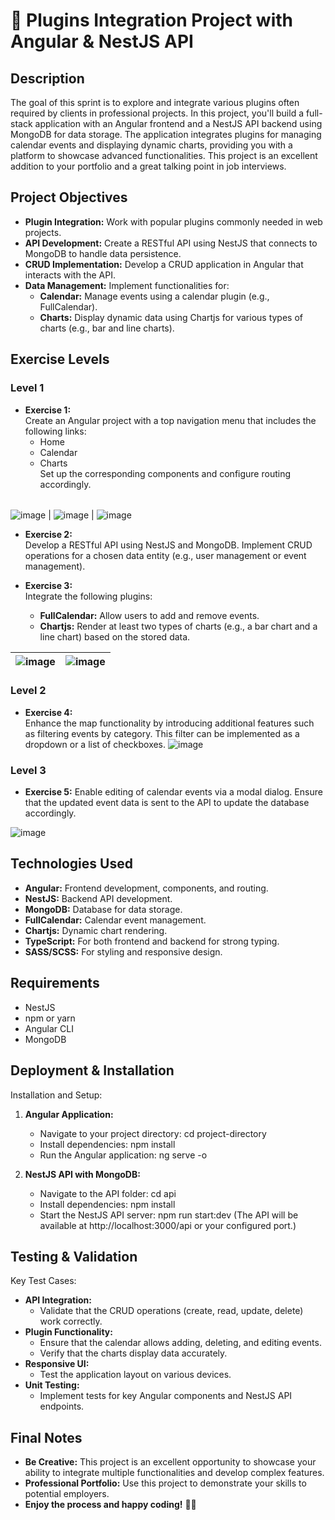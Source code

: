 # 🚀 Plugins Integration Project with Angular & NestJS API

## Description
The goal of this sprint is to explore and integrate various plugins often required by clients in professional projects. In this project, you'll build a full-stack application with an Angular frontend and a NestJS API backend using MongoDB for data storage. The application integrates plugins for managing calendar events and displaying dynamic charts, providing you with a platform to showcase advanced functionalities. This project is an excellent addition to your portfolio and a great talking point in job interviews.

## Project Objectives
- **Plugin Integration:** Work with popular plugins commonly needed in web projects.
- **API Development:** Create a RESTful API using NestJS that connects to MongoDB to handle data persistence.
- **CRUD Implementation:** Develop a CRUD application in Angular that interacts with the API.
- **Data Management:** Implement functionalities for:
  - **Calendar:** Manage events using a calendar plugin (e.g., FullCalendar).
  - **Charts:** Display dynamic data using Chartjs for various types of charts (e.g., bar and line charts).

## Exercise Levels

### Level 1
- **Exercise 1:**  
  Create an Angular project with a top navigation menu that includes the following links:
  - Home
  - Calendar
  - Charts  
  Set up the corresponding components and configure routing accordingly.

|   |   |   |
|---|---|---|

![image](https://github.com/user-attachments/assets/1de2b83f-63ef-4f28-a0cf-528822e85cde) | ![image](https://github.com/user-attachments/assets/921335db-d8e7-484f-8fff-a689c05f3894) | ![image](https://github.com/user-attachments/assets/a91e8cd2-6765-467e-a5cf-b064fda6a2f0)


- **Exercise 2:**  
  Develop a RESTful API using NestJS and MongoDB. Implement CRUD operations for a chosen data entity (e.g., user management or event management).

- **Exercise 3:**  
  Integrate the following plugins:
  - **FullCalendar:** Allow users to add and remove events.
  - **Chartjs:** Render at least two types of charts (e.g., a bar chart and a line chart) based on the stored data.
 
| ![image](https://github.com/user-attachments/assets/d4cde270-8dbc-4903-9acc-325ed5e280d9) | ![image](https://github.com/user-attachments/assets/bb2819c4-6719-4e7a-a961-149c580f9308) |
| --- | --- |
 

### Level 2
- **Exercise 4:**  
  Enhance the map functionality by introducing additional features such as filtering events by category. This filter can be implemented as a dropdown or a list of checkboxes.
![image](https://github.com/user-attachments/assets/798cbf85-81a1-4483-a716-f7ff2fb16b62)

### Level 3
- **Exercise 5:**
  Enable editing of calendar events via a modal dialog. Ensure that the updated event data is sent to the API to update the database accordingly.

![image](https://github.com/user-attachments/assets/3a42b7e8-723a-4d74-93e3-eb21d455c856)

## Technologies Used
- **Angular:** Frontend development, components, and routing.
- **NestJS:** Backend API development.
- **MongoDB:** Database for data storage.
- **FullCalendar:** Calendar event management.
- **Chartjs:** Dynamic chart rendering.
- **TypeScript:** For both frontend and backend for strong typing.
- **SASS/SCSS:** For styling and responsive design.

## Requirements
- NestJS
- npm or yarn
- Angular CLI
- MongoDB

## Deployment & Installation

Installation and Setup:
1. **Angular Application:**
   - Navigate to your project directory:
     cd project-directory
   - Install dependencies:
     npm install
   - Run the Angular application:
     ng serve -o

2. **NestJS API with MongoDB:**
   - Navigate to the API folder:
     cd api
   - Install dependencies:
     npm install
   - Start the NestJS API server:
     npm run start:dev
   (The API will be available at http://localhost:3000/api or your configured port.)

## Testing & Validation
Key Test Cases:
- **API Integration:**
  - Validate that the CRUD operations (create, read, update, delete) work correctly.
- **Plugin Functionality:**
  - Ensure that the calendar allows adding, deleting, and editing events.
  - Verify that the charts display data accurately.
- **Responsive UI:**
  - Test the application layout on various devices.
- **Unit Testing:**
  - Implement tests for key Angular components and NestJS API endpoints.

## Final Notes
- **Be Creative:** This project is an excellent opportunity to showcase your ability to integrate multiple functionalities and develop complex features.
- **Professional Portfolio:** Use this project to demonstrate your skills to potential employers.
- **Enjoy the process and happy coding!** 🚀✨

